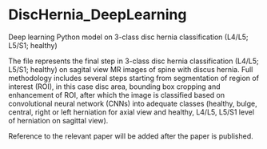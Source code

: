 # DiscHernia_DeepLearning
Deep learning Python model on 3-class disc hernia classification (L4/L5; L5/S1; healthy)

The file represents the final step in 3-class disc hernia classification (L4/L5; L5/S1; healthy) on sagital view MR images of spine with discus hernia. 
Full methodology includes several steps starting from segmentation of region of interest (ROI), 
in this case disc area, bounding box cropping and enhancement of ROI, 
after which the image is classified based on convolutional neural network (CNNs) into adequate classes 
(healthy, bulge, central, right or left herniation for axial view and healthy, L4/L5, L5/S1 level of herniation on sagittal view). 


Reference to the relevant paper will be added after the paper is published.
